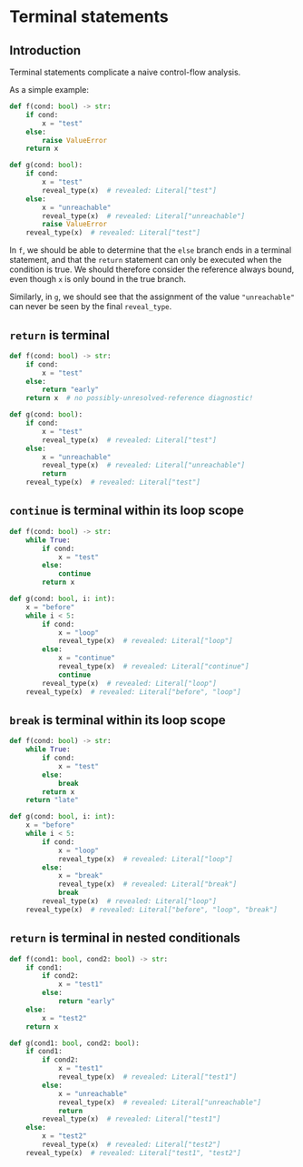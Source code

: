 # Terminal statements

## Introduction

Terminal statements complicate a naive control-flow analysis.

As a simple example:

```py
def f(cond: bool) -> str:
    if cond:
        x = "test"
    else:
        raise ValueError
    return x

def g(cond: bool):
    if cond:
        x = "test"
        reveal_type(x)  # revealed: Literal["test"]
    else:
        x = "unreachable"
        reveal_type(x)  # revealed: Literal["unreachable"]
        raise ValueError
    reveal_type(x)  # revealed: Literal["test"]
```

In `f`, we should be able to determine that the `else` branch ends in a terminal statement, and that
the `return` statement can only be executed when the condition is true. We should therefore consider
the reference always bound, even though `x` is only bound in the true branch.

Similarly, in `g`, we should see that the assignment of the value `"unreachable"` can never be seen
by the final `reveal_type`.

## `return` is terminal

```py
def f(cond: bool) -> str:
    if cond:
        x = "test"
    else:
        return "early"
    return x  # no possibly-unresolved-reference diagnostic!

def g(cond: bool):
    if cond:
        x = "test"
        reveal_type(x)  # revealed: Literal["test"]
    else:
        x = "unreachable"
        reveal_type(x)  # revealed: Literal["unreachable"]
        return
    reveal_type(x)  # revealed: Literal["test"]
```

## `continue` is terminal within its loop scope

```py
def f(cond: bool) -> str:
    while True:
        if cond:
            x = "test"
        else:
            continue
        return x

def g(cond: bool, i: int):
    x = "before"
    while i < 5:
        if cond:
            x = "loop"
            reveal_type(x)  # revealed: Literal["loop"]
        else:
            x = "continue"
            reveal_type(x)  # revealed: Literal["continue"]
            continue
        reveal_type(x)  # revealed: Literal["loop"]
    reveal_type(x)  # revealed: Literal["before", "loop"]
```

## `break` is terminal within its loop scope

```py
def f(cond: bool) -> str:
    while True:
        if cond:
            x = "test"
        else:
            break
        return x
    return "late"

def g(cond: bool, i: int):
    x = "before"
    while i < 5:
        if cond:
            x = "loop"
            reveal_type(x)  # revealed: Literal["loop"]
        else:
            x = "break"
            reveal_type(x)  # revealed: Literal["break"]
            break
        reveal_type(x)  # revealed: Literal["loop"]
    reveal_type(x)  # revealed: Literal["before", "loop", "break"]
```

## `return` is terminal in nested conditionals

```py
def f(cond1: bool, cond2: bool) -> str:
    if cond1:
        if cond2:
            x = "test1"
        else:
            return "early"
    else:
        x = "test2"
    return x

def g(cond1: bool, cond2: bool):
    if cond1:
        if cond2:
            x = "test1"
            reveal_type(x)  # revealed: Literal["test1"]
        else:
            x = "unreachable"
            reveal_type(x)  # revealed: Literal["unreachable"]
            return
        reveal_type(x)  # revealed: Literal["test1"]
    else:
        x = "test2"
        reveal_type(x)  # revealed: Literal["test2"]
    reveal_type(x)  # revealed: Literal["test1", "test2"]
```

